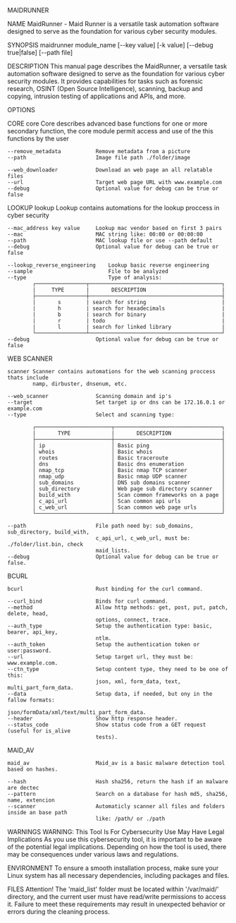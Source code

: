 MAIDRUNNER

NAME
    MaidRunner - Maid Runner is a versatile task automation software designed to serve as
    the foundation for various cyber security modules.

SYNOPSIS
    maidrunner module_name [--key value] [-k value] [--debug true|false] [--path file]

DESCRIPTION
    This  manual  page  describes the  MaidRunner,  a versatile task automation software
    designed to serve as the foundation for various cyber security modules. It provides
    capabilities for tasks such as forensic research, OSINT (Open Source Intelligence),
    scanning, backup and copying, intrusion testing of applications and APIs, and more.

OPTIONS

CORE
    core    Core describes advanced base functions for one or more secondary function,
            the core module permit access and use of the this functions by the user

    --remove_metadata           Remove metadata from a picture 
    --path                      Image file path ./folder/image
            
    --web_downloader            Download an web page an all relatable files 
    --url                       Target web page URL with www.example.com
    --debug                     Optional value for debug can be true or false

LOOKUP
    lookup  Lookup contains automations for the lookup proccess in cyber security

    --mac_address key value     Lookup mac vendor based on first 3 pairs
    --mac                       MAC string like: 00:00 or 00:00:00
    --path                      MAC lookup file or use --path default
    --debug                     Optional value for debug can be true or false

    --lookup_reverse_engineering    Lookup basic reverse engineering
    --sample                        File to be analyzed
    --type                          Type of analysis:
            ┌────────────────┬──────────────────────────────────────────┐
            |     TYPE       |       DESCRIPTION                        |
            ├────────────────┼──────────────────────────────────────────┤
            |       s        | search for string                        |
            |       h        | search for hexadecimals                  |
            |       b        | search for binary                        |
            |       r        | todo                                     |
            |       l        | search for linked library                |
            └────────────────┴──────────────────────────────────────────┘
    --debug                     Optional value for debug can be true or false

WEB SCANNER

    scanner Scanner contains automations for the web scanning proccess thats include
            namp, dirbuster, dnsenum, etc.

    --web_scanner               Scanning domain and ip's 
    --target                    Set target ip or dns can be 172.16.0.1 or example.com
    --type                      Select and scanning type:

            ┌────────────────────────┬──────────────────────────────────┐
            |       TYPE             |       DESCRIPTION                |
            ├────────────────────────┼──────────────────────────────────┤
            │ ip                     │ Basic ping                       │
            │ whois                  │ Basic whois                      │
            │ routes                 │ Basic traceroute                 │
            │ dns                    │ Basic dns enumeration            │
            │ nmap_tcp               │ Basic nmap TCP scanner           │
            │ nmap_udp               │ Basic nmap UDP scanner           │
            │ sub_domains            │ DNS sub domains scanner          │
            │ sub_directory          │ Web page sub directory scanner   │
            │ build_with             │ Scan common frameworks on a page │
            │ c_api_url              │ Scan common api urls             │
            │ c_web_url              │ Scan common web page urls        │
            └────────────────────────┴──────────────────────────────────┘

    --path                      File path need by: sub_domains, sub_directory, build_with,
                                c_api_url, c_web_url, must be: ./folder/list.bin, check
                                maid_lists.
    --debug                     Optional value for debug can be true or false.

BCURL

    bcurl                       Rust binding for the curl command.

    --curl_bind                 Binds for curl command.
    --method                    Allow http methods: get, post, put, patch, delete, head, 
                                options, connect, trace.
    --auth_type                 Setup the authentication type: basic, bearer, api_key, 
                                ntlm.   
    --auth_token                Setup the authentication token or user:password.
    --url                       Setup target url, they must be: www.example.com.
    --ctn_type                  Setup content type, they need to be one of this: 
                                json, xml, form_data, text, multi_part_form_data.
    --data                      Setup data, if needed, but ony in the fallow formats: 
                                json/formData/xml/text/multi_part_form_data.
    --header                    Show http response header.
    --status_code               Show status code from a GET request (useful for is_alive 
                                tests).

MAID_AV

    maid_av                     Maid_av is a basic malware detection tool based on hashes. 

    --hash                      Hash sha256, return the hash if an malware are dectec  
    --pattern                   Search on a database for hash md5, sha256, name, extencion 
    --scanner                   Automaticly scanner all files and folders inside an base path
                                like: /path/ or ./path

WARNINGS
    WARNING: This Tool Is For Cybersecurity Use May Have Legal Implications
    As you use this cybersecurity tool, it is important to be aware of the potential
    legal implications. Depending on how the tool is used, there may be consequences
    under various laws and regulations.

ENVIRONMENT
    To ensure a smooth installation process, make sure your Linux system has all
    necessary dependencies, including packages and files.

FILES
    Attention! The 'maid_list' folder must be located within '/var/maid/' directory,
    and the current user must have read/write permissions to access it. Failure to
    meet these requirements may result in unexpected behavior or errors during the
    cleaning process.
